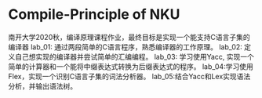 # Compile-Principle of NKU
南开大学2020秋，编译原理课程作业，最终目标是实现一个能支持C语言子集的编译器
lab_01: 通过两段简单的C语言程序，熟悉编译器的工作原理。
lab_02: 定义自己想实现的编译器并尝试简单的汇编编程。
lab_03: 学习使用Yacc, 实现一个简单的计算器和一个能将中缀表达式转换为后缀表达式的程序。
lab_04:学习使用Flex，实现一个识别C语言子集的词法分析器。
lab_05:结合Yacc和Lex实现语法分析，并输出语法树。
